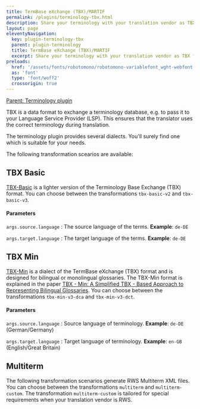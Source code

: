 ```yaml
---
title: TermBase eXchange (TBX)/MARTIF
permalink: /plugins/terminology-tbx.html
description: Share your terminology with your translation vendor as TBX files
layout: page
eleventyNavigation:
  key: plugin-terminology-tbx
  parent: plugin-terminology
  title: TermBase eXchange (TBX)/MARTIF
  excerpt: Share your terminology with your translation vendor as TBX files
preloads:
  href: '/assets/fonts/robotomono/robotomono-variablefont_wght-webfont.woff2'
  as: 'font'
  type: 'font/woff2'
  crossorigin: true
---
```


[Parent: Terminology plugin](/plugins/terminology.html)

TBX is a data format to exchange a terminology database, e.g. to pass it to your Language Service Provider (LSP). This ensures that the translator uses the correct terminology during translation.

The terminology plugin provides several dialects. You'll surely find one which is suitable for your needs.

The following transformation scearios are available:

TBX Basic
--------

[TBX-Basic](http://www.ttt.org/oscarstandards/tbx/tbx-basic.html) is a lighter version of the Terminology Base Exchange (TBX) format. You can choose between the transformations `tbx-basic-v2` and `tbx-basic-v3`.


#### Parameters

`args.source.language`
: The source language of the terms. **Example**: `de-DE`

`args.target.language`
: The target language of the terms. **Example**: `de-DE`


TBX Min
-------

[TBX-Min](https://www.tbxinfo.net/tbx-modules/?id=4) is a dialect of the TermBase eXchange (TBX) format and is designed for bilingual or monolingual glossaries. The TBX-Min format is explained in the paper [TBX - Min: A Simplified TBX - Based Approach to Representing Bilingual Glossaries](http://www.tbxinfo.net/wp-content/uploads/2016/10/lommel_melby_glenn_hayes_snow-final.pdf). You can choose between the transformations `tbx-min-v3-dca` and `tbx-min-v3-dct`.

#### Parameters

`args.source.language`
: Source language of terminology. **Example**: `de-DE` (German/Germany)

`args.target.language`
: Target language of terminology. **Example**: `en-GB` (English/Great Britain)


Multiterm
---------

The following transformation scenarios generate RWS Multiterm XML files. You can choose between the transformations `multiterm` and `multiterm-custom`. The transformation `multiterm-custom` is tailored for special requirements when your translation vendor is RWS.

